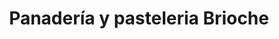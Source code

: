---
title: "Panadería y pasteleria Brioche"
url: /loja-ecuador/panaderia-y-pasteleria-brioche/
shop: Bäckerei
---